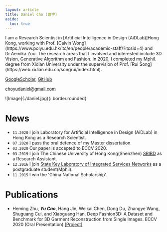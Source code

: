 ```yaml
---
layout: article
title: Daniel Cho (曹宇)
aside:
  toc: true
---
```



<div class="gird-containre">
<div class="grid grid--p-2">
<div class="cell cell--12 cell--md-auto" markdown="1">
I am a Research Scientist in [Artificial Intelligence in Design (AiDLab)]Hong Kong, working with Prof. [Calvin Wong](https://www.polyu.edu.hk/itc/en/people/academic-staff/?itcsid=4) and Dr.Aemika Zou. The research areas that I involved and interested include 3D Vision, Generative Algorithm and Fashion. In 2020, I completed my Mphil. degree from Xidian University under the supervision of Prof. [Rui Song](https://web.xidian.edu.cn/songrui/index.html). 

[GoogleScholar](https://scholar.google.com.hk/citations?user=jkEWQIYAAAAJ&hl=zh-CN), [GitHub](https://github.com/DanielCho-HK)

[choyudaniel@gmail.com](mailto:choyudaniel@gmail.com)
</div>
<div class="cell cell--12 cell--md-4 " markdown="1">
![Image](./daniel.jpg){:.border.rounded}
</div>
</div>
</div>

# News
* `11.2020` I join Laboratory for Artificial Intelligence in Design (AiDLab) in Hong Kong as a Research Scientist.
* `07.2020` I pass the oral defence of my Master dissertation.
* `03.2020` Our paper is accepted to ECCV 2020.
* `03.2019` I join The Chinese University of Hong Kong(Shenzhen) [SRIBD](http://www.sribd.cn/index.php/cn/) as a Research Assistant.
* `12.2016` I join [State Key Laboratory of Integrated Services Networks](https://isn.xidian.edu.cn/index.htm) as a postgraduate student(Mphil).
* `11.2015` I win the 'China National Scholarship'.


# Publications
* Heming Zhu, ***Yu Cao***, Hang Jin, Weikai Chen, Dong Du, Zhangye Wang, Shuguang Cui, and Xiaoguang Han. Deep Fashion3D: A Dataset and Benchmark for 3D Garment Reconstruction from Single Images. ECCV 2020 (Oral Presentation)  [\[Project\]](https://kv2000.github.io/2020/03/25/deepFashion3DRevisited/)
